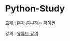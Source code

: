 # Python-Study

교재 : 혼자 공부하는 파이썬

강의 : [유튜브 강의](https://www.youtube.com/watch?v=IUXMgyiFBIU&list=PLBXuLgInP-5kr0PclHz1ubNZgESmliuB7&index=1)

